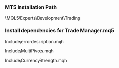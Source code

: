 ### MT5 Installation Path

\MQL5\Experts\Development\Trading

###  Install dependencies for Trade Manager.mq5
Include\errordescription.mqh

Include\MultiPivots.mqh

Include\CurrencyStrength.mqh
